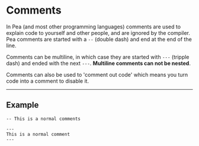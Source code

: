 # Comments
In Pea (and most other programming languages) comments are used to explain code to yourself and other people, and are ignored by the compiler. Pea comments are started with a `--` (double dash) and end at the end of the line.

Comments can be multiline, in which case they are started with `---` (tripple dash) and ended with the next `---`. **Multiline comments can not be nested**.

Comments can also be used to 'comment out code' which means you turn code into a comment to disable it.

---

## Example
```
-- This is a normal comments

---
This is a normal comment
---
```
